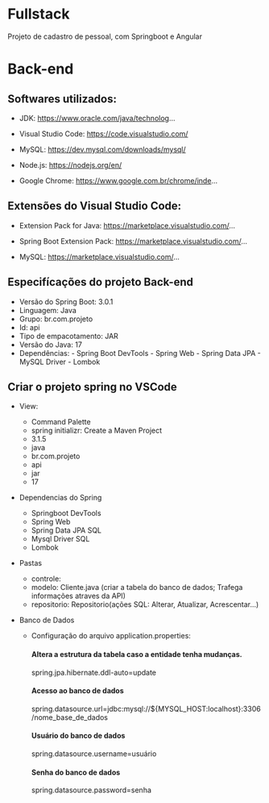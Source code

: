 # Fullstack
Projeto de cadastro de pessoal, com Springboot e Angular

# Back-end

## Softwares utilizados:

* JDK: https://www.oracle.com/java/technolog...

* Visual Studio Code: https://code.visualstudio.com/

* MySQL: https://dev.mysql.com/downloads/mysql/

* Node.js: https://nodejs.org/en/

* Google Chrome: https://www.google.com.br/chrome/inde...


## Extensões do Visual Studio Code:

* Extension Pack for Java: https://marketplace.visualstudio.com/...

* Spring Boot Extension Pack: https://marketplace.visualstudio.com/...

* MySQL: https://marketplace.visualstudio.com/...


## Especifícações do projeto Back-end
* Versão do Spring Boot: 3.0.1
* Linguagem: Java
* Grupo: br.com.projeto
* Id: api
* Tipo de empacotamento: JAR
* Versão do Java: 17
* Dependências:
      - Spring Boot DevTools
      - Spring Web
      - Spring Data JPA
      - MySQL Driver
      - Lombok

## Criar o projeto spring no VSCode
* View:
  - Command Palette
  - spring initializr: Create a Maven Project
  -  3.1.5
  - java
  - br.com.projeto
  - api
  - jar
  - 17
    
* Dependencias do Spring
  - Springboot DevTools
  - Spring Web
  - Spring Data JPA SQL
  - Mysql Driver SQL
  - Lombok

* Pastas
  - controle:
  - modelo: Cliente.java (criar a tabela do banco de dados; Trafega informações atraves da API)
  - repositorio: Repositorio(ações SQL: Alterar, Atualizar, Acrescentar...)

* Banco de Dados 
  - Configuração do arquivo application.properties:
      #### Altera a estrutura da tabela caso a entidade tenha mudanças.
      spring.jpa.hibernate.ddl-auto=update
      
      #### Acesso ao banco de dados
      spring.datasource.url=jdbc:mysql://${MYSQL_HOST:localhost}:3306/nome_base_de_dados
      
      #### Usuário do banco de dados
      spring.datasource.username=usuário
      
      #### Senha do banco de dados
      spring.datasource.password=senha
    
